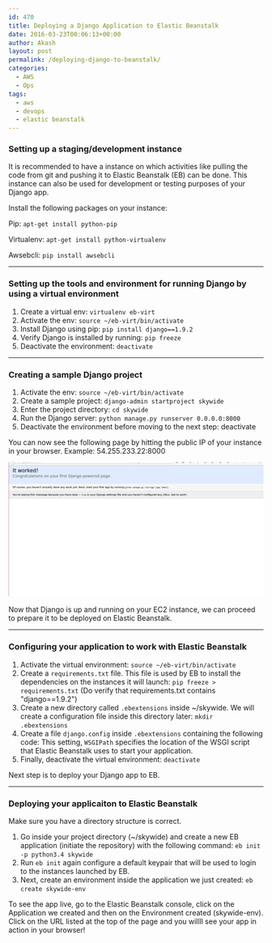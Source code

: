```yaml
---
id: 470
title: Deploying a Django Application to Elastic Beanstalk
date: 2016-03-23T00:06:13+00:00
author: Akash
layout: post
permalink: /deploying-django-to-beanstalk/
categories:
  - AWS
  - Ops
tags:
  - aws
  - devops
  - elastic beanstalk
---
```

### Setting up a staging/development instance

It is recommended to have a instance on which activities like pulling the code from git and pushing it to Elastic Beanstalk (EB) can be done. This instance can also be used for development or testing purposes of your Django app.

Install the following packages on your instance:

Pip: `apt-get install python-pip`

Virtualenv: `apt-get install python-virtualenv`

Awsebcli: `pip install awsebcli`

---

### Setting up the tools and environment for running Django by using a virtual environment

  1. Create a virtual env: `virtualenv eb-virt`
  2. Activate the env: `source ~/eb-virt/bin/activate`
  3. Install Django using pip: `pip install django==1.9.2`
  4. Verify Django is installed by running: `pip freeze`
  5. Deactivate the environment: `deactivate`

---

### Creating a sample Django project

  1. Activate the env: `source ~/eb-virt/bin/activate`
  2. Create a sample project: `django-admin startproject skywide`
  3. Enter the project directory: `cd skywide`
  4. Run the Django server: `python manage.py runserver 0.0.0.0:8000`
  5. Deactivate the environment before moving to the next step: deactivate

You can now see the following page by hitting the public IP of your instance in your browser. Example: 54.255.233.22:8000

![django](/assets/Images/Django.png)

Now that Django is up and running on your EC2 instance, we can proceed to prepare it to be deployed on Elastic Beanstalk.

---

### Configuring your application to work with Elastic Beanstalk

  1. Activate the virtual environment: `source ~/eb-virt/bin/activate`
  2. Create a `requirements.txt` file. This file is used by EB to install the dependencies on the instances it will launch: `pip freeze > requirements.txt` (Do verify that requirements.txt contains "django==1.9.2")
  3. Create a new directory called `.ebextensions` inside ~/skywide. We will create a configuration file inside this directory later: `mkdir .ebextensions`
  4. Create a file `django.config` inside `.ebextensions` containing the following code: This setting, `WSGIPath` specifies the location of the WSGI script that Elastic Beanstalk uses to start your application. 
  5. Finally, deactivate the virtual environment: `deactivate` 

Next step is to deploy your Django app to EB.

---

### Deploying your applicaiton to Elastic Beanstalk

Make sure you have a directory structure is correct.
  1. Go inside your project directory (~/skywide) and create a new EB application (initiate the repository) with the following command: `eb init -p python3.4 skywide`
  2. Run `eb init` again configure a default keypair that will be used to login to the instances launched by EB.
  3. Next, create an environment inside the application we just created: `eb create skywide-env`

To see the app live, go to the Elastic Beanstalk console, click on the Application we created and then on the Environment created (skywide-env). Click on the URL listed at the top of the page and you willll see your app in action in your browser!
